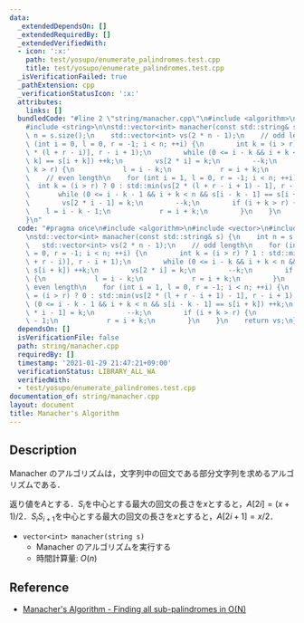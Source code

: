 ```yaml
---
data:
  _extendedDependsOn: []
  _extendedRequiredBy: []
  _extendedVerifiedWith:
  - icon: ':x:'
    path: test/yosupo/enumerate_palindromes.test.cpp
    title: test/yosupo/enumerate_palindromes.test.cpp
  _isVerificationFailed: true
  _pathExtension: cpp
  _verificationStatusIcon: ':x:'
  attributes:
    links: []
  bundledCode: "#line 2 \"string/manacher.cpp\"\n#include <algorithm>\n#include <vector>\n\
    #include <string>\n\nstd::vector<int> manacher(const std::string& s) {\n    int\
    \ n = s.size();\n    std::vector<int> vs(2 * n - 1);\n    // odd length\n    for\
    \ (int i = 0, l = 0, r = -1; i < n; ++i) {\n        int k = (i > r) ? 1 : std::min(vs[2\
    \ * (l + r - i)], r - i + 1);\n        while (0 <= i - k && i + k < n && s[i -\
    \ k] == s[i + k]) ++k;\n        vs[2 * i] = k;\n        --k;\n        if (i +\
    \ k > r) {\n            l = i - k;\n            r = i + k;\n        }\n    }\n\
    \    // even length\n    for (int i = 1, l = 0, r = -1; i < n; ++i) {\n      \
    \  int k = (i > r) ? 0 : std::min(vs[2 * (l + r - i + 1) - 1], r - i + 1);\n \
    \       while (0 <= i - k - 1 && i + k < n && s[i - k - 1] == s[i + k]) ++k;\n\
    \        vs[2 * i - 1] = k;\n        --k;\n        if (i + k > r) {\n        \
    \    l = i - k - 1;\n            r = i + k;\n        }\n    }\n    return vs;\n\
    }\n"
  code: "#pragma once\n#include <algorithm>\n#include <vector>\n#include <string>\n\
    \nstd::vector<int> manacher(const std::string& s) {\n    int n = s.size();\n \
    \   std::vector<int> vs(2 * n - 1);\n    // odd length\n    for (int i = 0, l\
    \ = 0, r = -1; i < n; ++i) {\n        int k = (i > r) ? 1 : std::min(vs[2 * (l\
    \ + r - i)], r - i + 1);\n        while (0 <= i - k && i + k < n && s[i - k] ==\
    \ s[i + k]) ++k;\n        vs[2 * i] = k;\n        --k;\n        if (i + k > r)\
    \ {\n            l = i - k;\n            r = i + k;\n        }\n    }\n    //\
    \ even length\n    for (int i = 1, l = 0, r = -1; i < n; ++i) {\n        int k\
    \ = (i > r) ? 0 : std::min(vs[2 * (l + r - i + 1) - 1], r - i + 1);\n        while\
    \ (0 <= i - k - 1 && i + k < n && s[i - k - 1] == s[i + k]) ++k;\n        vs[2\
    \ * i - 1] = k;\n        --k;\n        if (i + k > r) {\n            l = i - k\
    \ - 1;\n            r = i + k;\n        }\n    }\n    return vs;\n}"
  dependsOn: []
  isVerificationFile: false
  path: string/manacher.cpp
  requiredBy: []
  timestamp: '2021-01-29 21:47:21+09:00'
  verificationStatus: LIBRARY_ALL_WA
  verifiedWith:
  - test/yosupo/enumerate_palindromes.test.cpp
documentation_of: string/manacher.cpp
layout: document
title: Manacher's Algorithm
---
```


## Description

Manacher のアルゴリズムは，文字列中の回文である部分文字列を求めるアルゴリズムである．

返り値を$A$とする．$S_i$を中心とする最大の回文の長さを$x$とすると，$A[2i] = (x + 1) / 2$．$S_iS_{i+1}$を中心とする最大の回文の長さを$x$とすると，$A[2i + 1] = x / 2$．

- `vector<int> manacher(string s)`
    - Manacher のアルゴリズムを実行する
    - 時間計算量: $O(n)$

## Reference

- [Manacher's Algorithm - Finding all sub-palindromes in O(N)](https://cp-algorithms.com/string/manacher.html)